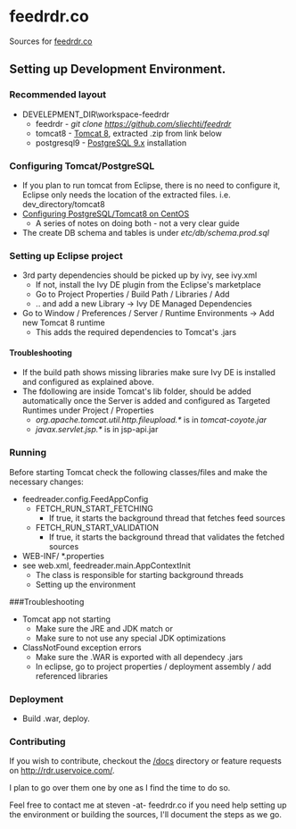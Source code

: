 # feedrdr.co

Sources for [feedrdr.co](http://feedrdr.co)

## Setting up Development Environment.

### Recommended layout

  * DEVELEPMENT_DIR\workspace-feedrdr
    * feedrdr - _git clone https://github.com/sliechti/feedrdr_
    * tomcat8 - [Tomcat 8](https://tomcat.apache.org/download-80.cgi), extracted .zip from link below
    * postgresql9 - [PostgreSQL 9.x](https://www.postgresql.org/download/)  installation

### Configuring Tomcat/PostgreSQL

  * If you plan to run tomcat from Eclipse, there is no need to configure it, Eclipse only needs the location of the extracted files. i.e. dev_directory/tomcat8
  * [Configuring PostgreSQL/Tomcat8 on CentOS](https://docs.google.com/document/d/1t6bs5ScYc0_eTcr8a6GIq6dT5Rn2rrhSSf-ZSGgGnGo)
    * A series of notes on doing both - not a very clear guide
  * The create DB schema and tables is under _etc/db/schema.prod.sql_

### Setting up Eclipse project

  * 3rd party dependencies should be picked up by ivy, see ivy.xml
    * If not, install the Ivy DE plugin from the Eclipse's marketplace
    * Go to Project Properties / Build Path / Libraries / Add
    * .. and add a new Library -> Ivy DE Managed Dependencies
  * Go to Window / Preferences / Server / Runtime Environments -> Add new Tomcat 8 runtime
    * This adds the required dependencies to Tomcat's .jars

#### Troubleshooting

 * If the build path shows missing libraries make sure Ivy DE is installed and configured as explained above.
 * The fdollowing are inside Tomcat's lib folder, should be added automatically once the Server is added and configured as Targeted Runtimes under Project / Properties
    * _org.apache.tomcat.util.http.fileupload.*_ is in _tomcat-coyote.jar_
    * _javax.servlet.jsp.*_ is in jsp-api.jar

### Running

Before starting Tomcat check the following classes/files and make the necessary changes:
  * feedreader.config.FeedAppConfig
    * FETCH_RUN_START_FETCHING
      * If true, it starts the background thread that fetches feed sources
    * FETCH_RUN_START_VALIDATION
      * If true, it starts the background thread that validates the fetched sources
  * WEB-INF/ *.properties
  * see web.xml, feedreader.main.AppContextInit
    * The class is responsible for starting background threads
    * Setting up the environment

###Troubleshooting

   * Tomcat app not starting
     * Make sure the JRE and JDK match or
     * Make sure to not use any special JDK optimizations
   * ClassNotFound exception errors
      * Make sure the .WAR is exported with all dependecy .jars
      * In eclipse, go to project properties / deployment assembly / add referenced libraries

### Deployment

* Build .war, deploy.

### Contributing

If you wish to contribute, checkout the [/docs](https://github.com/sliechti/feedrdr/tree/master/docs) directory or
feature requests on http://rdr.uservoice.com/.

I plan to go over them one by one as I find the time to do so.

Feel free to contact me at steven -at- feedrdr.co if you need help setting up the environment or
building the sources, I'll document the steps as we go.



